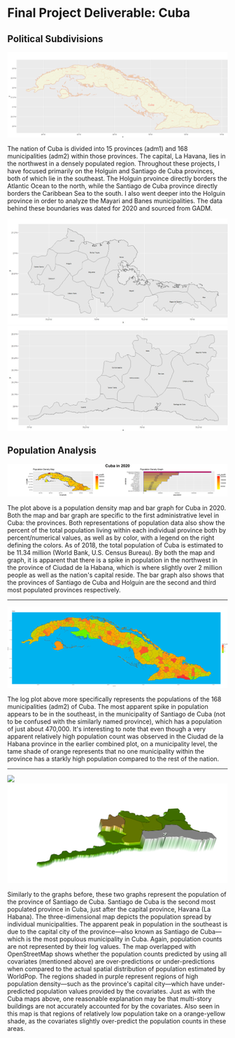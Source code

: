# Final Project Deliverable: Cuba

## Political Subdivisions

![](Cuba_Plotf.png)


The nation of Cuba is divided into 15 provinces (adm1) and 168 municipalities (adm2) within those provinces. The capital, La Havana, lies in the northwest in a densely populated region. Throughout these projects, I have focused primarily on the Holguin and Santiago de Cuba provinces, both of which lie in the southeast. The Holguin prvoince directly borders the Atlantic Ocean to the north, while the Santiago de Cuba province directly borders the Caribbean Sea to the south. I also went deeper into the Holguin province in order to analyze the Mayari and Banes municipalities. The data behind these boundaries was dated for 2020 and sourced from GADM. 

![](Rplot18.jpg)
![](Rplot24.jpg)

## Population Analysis

![](Cuba.png)

The plot above is a population density map and bar graph for Cuba in 2020. Both the map and bar graph are specific to the first administrative level in Cuba: the provinces. Both representations of population data also show the percent of the total population living within each individual province both by percent/numerical values, as well as by color, with a legend on the right defining the colors. As of 2018, the total population of Cuba is estimated to be 11.34 million (World Bank, U.S. Census Bureau). By both the map and graph, it is apparent that there is a spike in population in the northwest in the province of Ciudad de la Habana, which is where slightly over 2 million people as well as the nation's capital reside. The bar graph also shows that the provinces of Santiago de Cuba and Holguin are the second and third most populated provinces respectively. 

***

![](Cuba_Correctedf.png)

The log plot above more specifically represents the populations of the 168 municipalities (adm2) of Cuba. The most apparent spike in population appears to be in the southeast, in the municipality of Santiago de Cuba (not to be confused with the similarly named province), which has a population of just about 470,000. It's interesting to note that even though a very apparent relatively high population count was observed in the Ciudad de la Habana province in the earlier combined plot, on a municipality level, the tame shade of orange represents that no one municipality within the province has a starkly high population compared to the rest of the nation. 

***

![](Santiago_de_Cuba_adm1_mapview.png)
![](Santiago_de_cuba_adm1_rastervis.png)

Similarly to the graphs before, these two graphs represent the population of the province of Santiago de Cuba. Santiago de Cuba is the second most populated province in Cuba, just after the capital province, Havana (La Habana). The three-dimensional map depicts the population spread by individual municipalities. The apparent peak in population in the southeast is due to the capital city of the province—also known as Santiago de Cuba—which is the most populous municipality in Cuba. Again, population counts are not represented by their log values. The map overlapped with OpenStreetMap shows whether the population counts predicted by using all covariates (mentioned above) are over-predictions or under-predictions when compared to the actual spatial distribution of population estimated by WorldPop. The regions shaded in purple represent regions of high population density—such as the province's capital city—which have under-predicted population values provided by the covariates. Just as with the Cuba maps above, one reasonable explanation may be that multi-story buildings are not accurately accounted for by the covariates. Also seen in this map is that regions of relatively low population take on a orange-yellow shade, as the covariates slightly over-predict the population counts in these areas. 


































